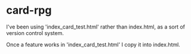# card-rpg

I've been using 'index_card_test.html' rather than index.html, as a sort of version control system.

Once a feature works in 'index_card_test.html' I copy it into index.html.
